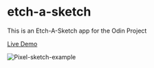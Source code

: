 # etch-a-sketch
This is an Etch-A-Sketch app for the Odin Project

[Live Demo](https://shieldzzz.github.io/etch-a-sketch/)

![Pixel-sketch-example](/etch-a-sketch/images/Pixel-sketch-example.JPG)
